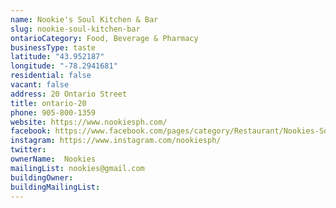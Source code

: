 ```yaml
---
name: Nookie's Soul Kitchen & Bar 
slug: nookie-soul-kitchen-bar
ontarioCategory: Food, Beverage & Pharmacy
businessType: taste
latitude: "43.952187"
longitude: "-78.2941681"
residential: false
vacant: false
address: 20 Ontario Street
title: ontario-20
phone: 905-800-1359
website: https://www.nookiesph.com/
facebook: https://www.facebook.com/pages/category/Restaurant/Nookies-Soul-Kitchen-Bar-359553757797022/
instagram: https://www.instagram.com/nookiesph/
twitter: 
ownerName:  Nookies
mailingList: nookies@gmail.com
buildingOwner: 
buildingMailingList: 
---
```


